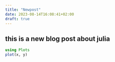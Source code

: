 ```yaml
---
title: "Newpost"
date: 2023-08-14T16:08:41+02:00
draft: true
---
```


## this is a new blog post about julia

```julia
using Plots
plot(x, y)
```